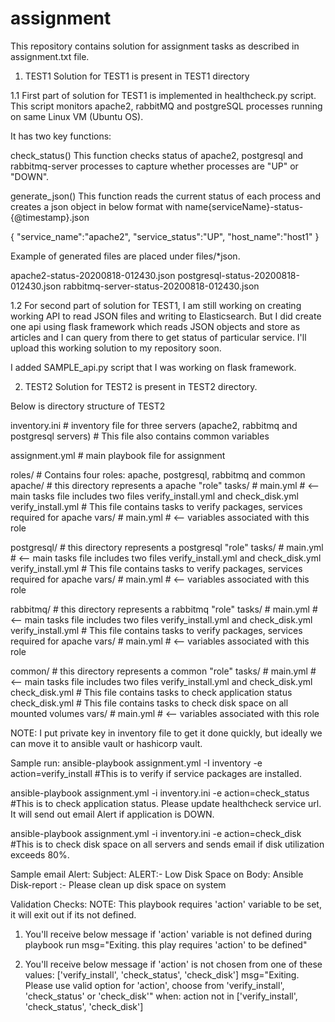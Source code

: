 # assignment

This repository contains solution for assignment tasks as described in assignment.txt file.

1. TEST1
Solution for TEST1 is present in TEST1 directory

1.1
First part of solution for TEST1 is implemented in healthcheck.py script. This script monitors apache2, rabbitMQ and postgreSQL processes running on same Linux VM (Ubuntu OS).

It has two key functions:

check_status()
This function checks status of apache2, postgresql and rabbitmq-server processes to capture whether processes are "UP" or "DOWN".

generate_json()
This function reads the current status of each process and creates a json object in below format with name{serviceName}-status-{@timestamp}.json

{ 
   "service_name":"apache2",
   "service_status":"UP",
   "host_name":"host1"
}

Example of generated files are placed under files/*json. 

apache2-status-20200818-012430.json
postgresql-status-20200818-012430.json
rabbitmq-server-status-20200818-012430.json

1.2
For second part of solution for TEST1, I am still working on creating working API to read JSON files and writing to Elasticsearch. But I did create one api using flask framework which reads JSON objects and store as articles and I can query from there to get status of particular service. I'll upload this working solution to my repository soon.

I added SAMPLE_api.py script that I was working on flask framework.



2. TEST2
Solution for TEST2 is present in TEST2 directory.

Below is directory structure of TEST2

inventory.ini               # inventory file for three servers (apache2, rabbitmq and postgresql servers)
                            # This file also contains common variables
                          
assignment.yml              # main playbook file for assignment

roles/                      # Contains four roles: apache, postgresql, rabbitmq and common
  apache/                   # this directory represents a apache "role"
     tasks/                 #
         main.yml           # <-- main tasks file includes two files verify_install.yml and check_disk.yml
         verify_install.yml #     This file contains tasks to verify packages, services required for apache
     vars/                  #
         main.yml           # <-- variables associated with this role
         
  postgresql/               # this directory represents a postgresql "role"
     tasks/                 #
         main.yml           # <-- main tasks file includes two files verify_install.yml and check_disk.yml
         verify_install.yml #     This file contains tasks to verify packages, services required for apache
     vars/                  #
         main.yml           # <-- variables associated with this role

  rabbitmq/                 # this directory represents a rabbitmq "role"
     tasks/                 #
         main.yml           # <-- main tasks file includes two files verify_install.yml and check_disk.yml
         verify_install.yml #     This file contains tasks to verify packages, services required for apache
     vars/                  #
         main.yml           #  <-- variables associated with this role 
  
  common/                   # this directory represents a common "role"
     tasks/                 #
         main.yml           # <-- main tasks file includes two files verify_install.yml and check_disk.yml
         check_disk.yml     #     This file contains tasks to check application status
         check_disk.yml     #     This file contains tasks to check disk space on all mounted volumes
     vars/                  #
         main.yml           #  <-- variables associated with this role          
    

NOTE: I put private key in inventory file to get it done quickly, but ideally we can move it to ansible vault or hashicorp vault.

Sample run:
ansible-playbook assignment.yml -I inventory -e action=verify_install 
#This is to verify if service packages are installed.

ansible-playbook assignment.yml -i inventory.ini -e action=check_status
#This is to check application status. Please update healthcheck service url. It will send out email Alert if application is DOWN.

ansible-playbook assignment.yml -i inventory.ini -e action=check_disk
#This is to check disk space on all servers and sends email if disk utilization exceeds 80%.

Sample email Alert:
Subject: ALERT:- Low Disk Space on <Server Name>
Body: Ansible Disk-report :- Please clean up disk space on system <Server Name>

Validation Checks:
  NOTE: This playbook requires 'action' variable to be set, it will exit out if its not defined.

1. You'll receive below message if 'action' variable is not defined during playbook run
   msg="Exiting. this play requires 'action' to be defined"

2. You'll receive below message if 'action' is not chosen from one of these values: ['verify_install', 'check_status', 'check_disk']
   msg="Exiting. Please use valid option for 'action', choose from 'verify_install', 'check_status' or 'check_disk'"
      when: action not in ['verify_install', 'check_status', 'check_disk']